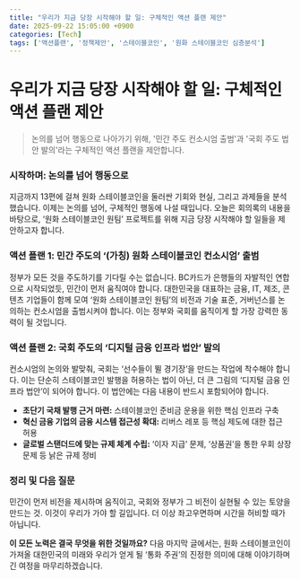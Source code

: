 ```yaml
---
title: "우리가 지금 당장 시작해야 할 일: 구체적인 액션 플랜 제안"
date: 2025-09-22 15:05:00 +0900
categories: [Tech]
tags: ['액션플랜', '정책제안', '스테이블코인', '원화 스테이블코인 심층분석']
---
```


# 우리가 지금 당장 시작해야 할 일: 구체적인 액션 플랜 제안

> 논의를 넘어 행동으로 나아가기 위해, '민간 주도 컨소시엄 출범'과 '국회 주도 법안 발의'라는 구체적인 액션 플랜을 제안합니다.

### 시작하며: 논의를 넘어 행동으로

지금까지 13편에 걸쳐 원화 스테이블코인을 둘러싼 기회와 현실, 그리고 과제들을 분석했습니다. 이제는 논의를 넘어, 구체적인 행동에 나설 때입니다. 오늘은 회의록의 내용을 바탕으로, ‘원화 스테이블코인 원팀’ 프로젝트를 위해 지금 당장 시작해야 할 일들을 제안하고자 합니다.

### 액션 플랜 1: 민간 주도의 ‘(가칭) 원화 스테이블코인 컨소시엄’ 출범

정부가 모든 것을 주도하기를 기다릴 수는 없습니다. BC카드가 은행들의 자발적인 연합으로 시작되었듯, 민간이 먼저 움직여야 합니다. 대한민국을 대표하는 금융, IT, 제조, 콘텐츠 기업들이 함께 모여 ‘원화 스테이블코인 원팀’의 비전과 기술 표준, 거버넌스를 논의하는 컨소시엄을 출범시켜야 합니다. 이는 정부와 국회를 움직이게 할 가장 강력한 동력이 될 것입니다.

### 액션 플랜 2: 국회 주도의 ‘디지털 금융 인프라 법안’ 발의

컨소시엄의 논의와 발맞춰, 국회는 ‘선수들이 뛸 경기장’을 만드는 작업에 착수해야 합니다. 이는 단순히 스테이블코인 발행을 허용하는 법이 아닌, 더 큰 그림의 ‘디지털 금융 인프라 법안’이 되어야 합니다. 이 법안에는 다음 내용이 반드시 포함되어야 합니다.

- **초단기 국채 발행 근거 마련:** 스테이블코인 준비금 운용을 위한 핵심 인프라 구축
- **혁신 금융 기업의 금융 시스템 접근성 확대:** 리버스 레포 등 핵심 제도에 대한 접근 허용
- **글로벌 스탠더드에 맞는 규제 체계 수립:** ‘이자 지급’ 문제, ‘상품권’을 통한 우회 상장 문제 등 낡은 규제 정비

### 정리 및 다음 질문

민간이 먼저 비전을 제시하며 움직이고, 국회와 정부가 그 비전이 실현될 수 있는 토양을 만드는 것. 이것이 우리가 가야 할 길입니다. 더 이상 좌고우면하며 시간을 허비할 때가 아닙니다.

**이 모든 노력은 결국 무엇을 위한 것일까요?** 다음 마지막 글에서는, 원화 스테이블코인이 가져올 대한민국의 미래와 우리가 얻게 될 ‘통화 주권’의 진정한 의미에 대해 이야기하며 긴 여정을 마무리하겠습니다.
